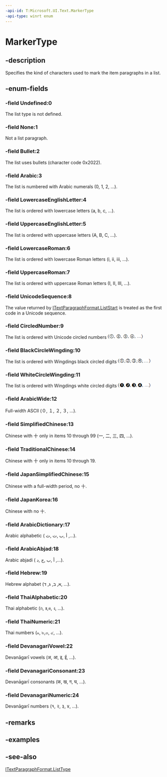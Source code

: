 ```yaml
---
-api-id: T:Microsoft.UI.Text.MarkerType
-api-type: winrt enum
---
```


<!-- Enumeration syntax
public enum Windows.UI.Text.MarkerType : int
-->

# MarkerType

## -description
Specifies the kind of characters used to mark the item paragraphs in a list.

## -enum-fields
### -field Undefined:0
The list type is not defined.

### -field None:1
Not a list paragraph.

### -field Bullet:2
The list uses bullets (character code 0x2022).

### -field Arabic:3
The list is numbered with Arabic numerals (0, 1, 2, ...).

### -field LowercaseEnglishLetter:4
The list is ordered with lowercase letters (a, b, c, ...).

### -field UppercaseEnglishLetter:5
The list is ordered with uppercase letters (A, B, C, ...).

### -field LowercaseRoman:6
The list is ordered with lowercase Roman letters (i, ii, iii, ...).

### -field UppercaseRoman:7
The list is ordered with uppercase Roman letters (I, II, III, ...).

### -field UnicodeSequence:8
The value returned by [ITextParagraphFormat.ListStart](itextparagraphformat_liststart.md) is treated as the first code in a Unicode sequence.

### -field CircledNumber:9
The list is ordered with Unicode circled numbers <img alt="Unicode numbers in a circle." src="images/unicodecirclednumbers.png" />

### -field BlackCircleWingding:10
The list is ordered with Wingdings black circled digits <img alt="Circled black digits." src="images/wingdingblackcircleddigits.png" />

### -field WhiteCircleWingding:11
The list is ordered with Wingdings white circled digits <img alt="White digits in a black circle." src="images/wingdingwhitecircleddigits.png" />

### -field ArabicWide:12
Full-width ASCII (０, １, ２, ３, …).

### -field SimplifiedChinese:13
Chinese with 十 only in items 10 through 99 (一, 二, 三, 四, …).

### -field TraditionalChinese:14
Chinese with 十 only in items 10 through 19.

### -field JapanSimplifiedChinese:15
Chinese with a full-width period, no 十.

### -field JapanKorea:16
Chinese with no 十.

### -field ArabicDictionary:17
Arabic alphabetic ( أ ,ب ,ت ,ث ,…).

### -field ArabicAbjad:18
Arabic abjadi ( أ ,ب ,ج ,د ,…).

### -field Hebrew:19
Hebrew alphabet (א, ב, ג, ד, …).

### -field ThaiAlphabetic:20
Thai alphabetic (ก, ข,ค, ง, …).

### -field ThaiNumeric:21
Thai numbers (๑, ๒,๓, ๔, …).

### -field DevanagariVowel:22
Devanāgarī vowels (अ, आ, इ, ई, …).

### -field DevanagariConsonant:23
Devanāgarī consonants (क, ख, ग, घ, …).

### -field DevanagariNumeric:24
Devanāgarī numbers (१, २, ३, ४, …).


## -remarks

## -examples

## -see-also
[ITextParagraphFormat.ListType](itextparagraphformat_listtype.md)
